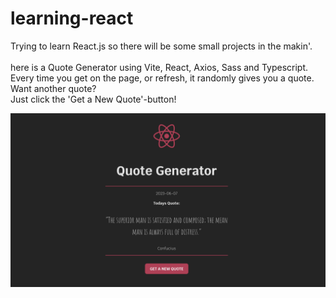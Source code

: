 # learning-react

Trying to learn React.js so there will be some small projects in the makin'.<br><br>
here is a Quote Generator using Vite, React, Axios, Sass and Typescript.<br>
Every time you get on the page, or refresh, it randomly gives you a quote.<br>
Want another quote?<br>
Just click the 'Get a New Quote'-button!


![Screenshot](./public/quotes.png)
